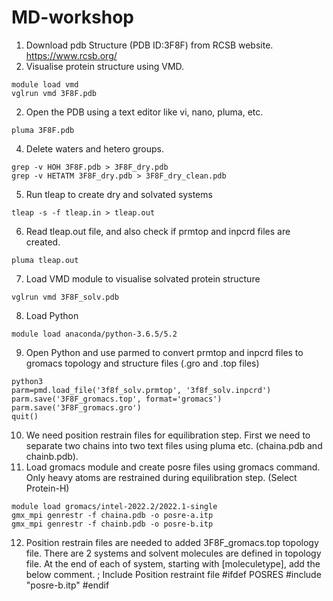 # MD-workshop
1. Download pdb Structure (PDB ID:3F8F) from RCSB website. https://www.rcsb.org/ 
2. Visualise protein structure using VMD.
```
module load vmd
vglrun vmd 3F8F.pdb
```
2. Open the PDB using a text editor like vi, nano, pluma, etc.
```
pluma 3F8F.pdb
```
4. Delete waters and hetero groups.
```
grep -v HOH 3F8F.pdb > 3F8F_dry.pdb
grep -v HETATM 3F8F_dry.pdb > 3F8F_dry_clean.pdb
```
5. Run tleap to create dry and solvated systems
```
tleap -s -f tleap.in > tleap.out
```
6. Read tleap.out file, and also check if prmtop and inpcrd files are created.
```
pluma tleap.out
```
7. Load VMD module to visualise solvated protein structure
```
vglrun vmd 3F8F_solv.pdb
```
8. Load Python
```
module load anaconda/python-3.6.5/5.2
```
9. Open Python and use parmed to convert prmtop and inpcrd files to gromacs topology and structure files (.gro and .top files)
```
python3
parm=pmd.load_file('3f8f_solv.prmtop', '3f8f_solv.inpcrd')
parm.save('3F8F_gromacs.top', format='gromacs')
parm.save('3F8F_gromacs.gro')
quit()
```
10. We need position restrain files for equilibration step. First we need to separate two chains into two text files using pluma etc. (chaina.pdb and chainb.pdb). 
11. Load gromacs module and create posre files using gromacs command. Only heavy atoms are restrained during equilibration step. (Select Protein-H)
```
module load gromacs/intel-2022.2/2022.1-single
gmx_mpi genrestr -f chaina.pdb -o posre-a.itp
gmx_mpi genrestr -f chainb.pdb -o posre-b.itp
```
12. Position restrain files are needed to added 3F8F_gromacs.top topology file. There are 2 systems and solvent molecules are defined in topology file. At the end of each of system, starting with [moleculetype], add the below comment.
; Include Position restraint file
#ifdef POSRES
#include "posre-b.itp"
#endif
```
